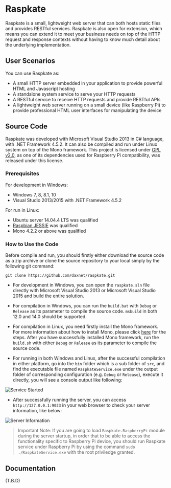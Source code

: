 # Raspkate
Raspkate is a small, lightweight web server that can both hosts static files and provides RESTful services. Raspkate is also open for extension, which means you can extend it to meet your business needs on top of the HTTP request and response contexts without having to know much detail about the underlying implementation.

User Scenarios
--
You can use Raspkate as:

- A small HTTP server embedded in your application to provide powerful HTML and Javascript hosting
- A standalone system service to serve your HTTP requests
- A RESTful service to receive HTTP requests and provide RESTful APIs
- A lightweight web server running on a small device (like Raspberry Pi) to provide professional HTML user interfaces for manipulating the device

Source Code
--
Raspkate was developed with Microsoft Visual Studio 2013 in C# language, with .NET Framework 4.5.2. It can also be compiled and run under Linux system on top of the Mono framework. This project is licensed under [GPL v2.0](http://www.gnu.org/licenses/old-licenses/gpl-2.0.en.html), as one of its dependencies used for Raspberry Pi compatibility, was released under this license.

### Prerequisites
For development in Windows:

- Windows 7, 8, 8.1, 10
- Visual Studio 2013/2015 with .NET Framework 4.5.2

For run in Linux:

- Ubuntu server 14.04.4 LTS was qualified
- [Raspbian JESSIE](https://www.raspberrypi.org/downloads/raspbian/) was qualified
- Mono 4.2.2 or above was qualified

### How to Use the Code
Before compile and run, you should firstly either download the source code as a zip archive or clone the source repository to your local simply by the following git command:

`git clone https://github.com/daxnet/raspkate.git`

- For development in Windows, you can open the `raspkate.sln` file directly with Microsoft Visual Studio 2013 or Microsoft Visual Studio 2015 and build the entire solution. 

- For compilation in Windows, you can run the `build.bat` with `Debug` or `Release` as its parameter to compile the source code. `msbuild` in both 12.0 and 14.0 should be supported.

- For compilation in Linux, you need firstly install the Mono framework. For more information about how to install Mono, please click [here](http://www.mono-project.com/docs/compiling-mono/linux/) for the steps. After you have successfully installed Mono framework, run the `build.sh` with either `Debug` or `Release` as its parameter to compile the source code.

- For running in both Windows and Linux, after the successful compilation in either platform, go into the `bin` folder which is a sub folder of `src`, and find the executable file named `RaspkateService.exe` under the output folder of corresponding configuration (e.g. `Debug` or `Release`), execute it directly, you will see a console output like following:

![Service Started](http://daxnet.me/files/_screenshots/raspkate/ServiceStarted.png)

- After successfully running the server, you can access `http://127.0.0.1:9023` in your web browser to check your server information, like below:
 
![Server Information](http://daxnet.me/files/_screenshots/raspkate/Congrats.png)

> Important Note: If you are going to load `Raspkate.RaspberryPi` module during the server startup, in order that to be able to access the functionality specific to Raspberry Pi device, you should run Raspkate service under Raspberry Pi by using the command `sudo ./RaspkateService.exe` with the root priviledge granted.

Documentation
--
(T.B.D)